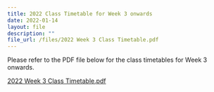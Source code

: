 ```yaml
---
title: 2022 Class Timetable for Week 3 onwards
date: 2022-01-14
layout: file
description: ""
file_url: /files/2022 Week 3 Class Timetable.pdf
---
```


Please refer to the PDF file below for the class timetables for Week 3 onwards.

[2022 Week 3 Class Timetable.pdf](/files/2022%20Week%203%20Class%20Timetable.pdf)